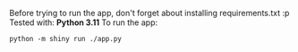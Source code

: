 Before trying to run the app, don't forget about installing requirements.txt :p 
Tested with: **Python 3.11**
To run the app: 
```
python -m shiny run ./app.py
```
